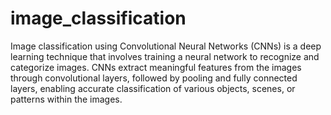 # image_classification

Image classification using Convolutional Neural Networks (CNNs) is a deep learning technique that involves training a neural network to recognize and categorize images. CNNs extract meaningful features from the images through convolutional layers, followed by pooling and fully connected layers, enabling accurate classification of various objects, scenes, or patterns within the images.
